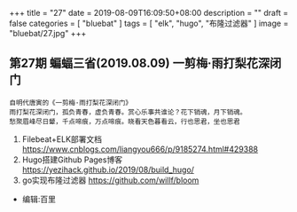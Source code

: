 +++
title = "27"
date = 2019-08-09T16:09:50+08:00
description = ""
draft = false
categories = [
    "bluebat"
]
tags = [
    "elk",
    "hugo",
    "布隆过滤器"
]
image = "bluebat/27.jpg"
+++

## 第27期 蝙蝠三省(2019.08.09) 一剪梅·雨打梨花深闭门
```
自明代唐寅的《一剪梅·雨打梨花深闭门》
雨打梨花深闭门，孤负青春，虚负青春。赏心乐事共谁论？花下销魂，月下销魂。
愁聚眉峰尽日颦，千点啼痕，万点啼痕。晓看天色暮看云，行也思君，坐也思君
```

1. Filebeat+ELK部署文档 https://www.cnblogs.com/liangyou666/p/9185274.html#429388
2. Hugo搭建Github Pages博客 https://yezihack.github.io/2019/08/build_hugo/
3. go实现布隆过滤器 https://github.com/willf/bloom

- 编辑:百里